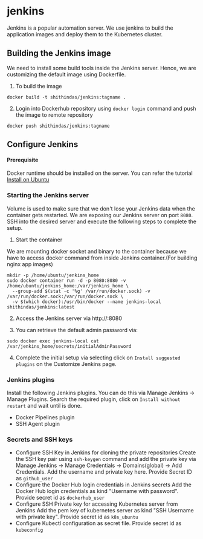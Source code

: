 # jenkins

Jenkins is a popular automation server. We use jenkins to build the application images and deploy them to the Kubernetes cluster.  

## Building the Jenkins image

We need to install some build tools inside the Jenkins server. Hence, we are customizing the default image using Dockerfile. 

1. To build the image 

```
docker build -t shithindas/jenkins:tagname .
```

2. Login into Dockerhub repository using `docker login` command and push the image to remote repository

```
docker push shithindas/jenkins:tagname
```

## Configure Jenkins 

#### Prerequisite

Docker runtime should be installed on the server. You can refer the tutorial [Install on Ubuntu](https://docs.docker.com/engine/install/ubuntu/)

### Starting the Jenkins server

Volume is used to make sure that we don't lose your Jenkins data when the container gets restarted. We are exposing our Jenkins server on port `8080`. SSH into the desired server and execute the following steps to complete the setup.

1. Start the container

We are mounting docker socket and binary to the container because we have to access docker command from inside Jenkins container.(For building nginx app images) 

```
mkdir -p /home/ubuntu/jenkins_home
sudo docker container run -d -p 8080:8080 -v /home/ubuntu/jenkins_home:/var/jenkins_home \
  --group-add $(stat -c '%g' /var/run/docker.sock) -v /var/run/docker.sock:/var/run/docker.sock \
  -v $(which docker):/usr/bin/docker --name jenkins-local shithindas/jenkins:latest
```
2. Access the Jenkins server via http://<server-IP>:8080

3. You can retrieve the default admin password via:

```
sudo docker exec jenkins-local cat /var/jenkins_home/secrets/initialAdminPassword
```

4. Complete the initial setup via selecting click on `Install suggested plugins` on the Customize Jenkins page.

### Jenkins plugins

Install the following Jenkins plugins. You can do this via Manage Jenkins → Manage Plugins. Search the required plugin, click on `Install without restart` and wait until is done.

- Docker Pipelines plugin
- SSH Agent plugin

### Secrets and SSH keys

- Configure SSH Key in Jenkins for cloning the private repositories
  Create the SSH key pair using `ssh-keygen` command and add the private key via Manage Jenkins -> Manage Credentials -> Domains(global) -> Add Credentials. Add the username and private key here. Provide Secret ID as `github_user`
- Configure the Docker Hub login credentials in Jenkins secrets
  Add the Docker Hub login credentials as kind "Username with password". Provide secret id as `dockerhub_user`
- Configure SSH Private key for accessing Kubernetes server from Jenkins
  Add the pem key of kubernetes server as kind "SSH Username with private key". Provide secret id as `k8s_ubuntu`
- Configure Kubectl configuration as secret file. Provide secret id as `kubeconfig`



